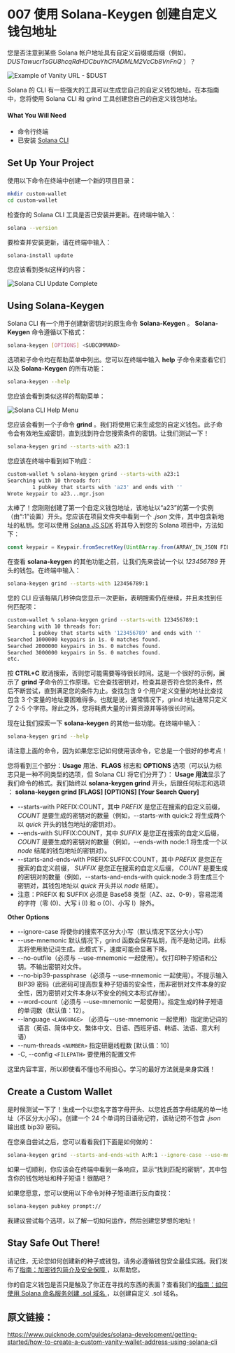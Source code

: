 # 007 使用 Solana-Keygen 创建自定义钱包地址

您是否注意到某些 Solana 帐户地址具有自定义前缀或后缀（例如， *DUSTawucrTsGU8hcqRdHDCbuYhCPADMLM2VcCb8VnFnQ* ）？

![Example of Vanity URL - $DUST](https://www.quicknode.com/guides/assets/images/0-8232df710d97c1159c1885bfb152e06d.png)

Solana 的 CLI 有一些强大的工具可以生成您自己的自定义钱包地址。在本指南中，您将使用 Solana CLI 和 grind 工具创建您自己的自定义钱包地址。

#### What You Will Need 

- 命令行终端
- 已安装 [Solana CLI](https://docs.solana.com/cli/install-solana-cli-tools)

## Set Up Your Project 

使用以下命令在终端中创建一个新的项目目录：

```sh
mkdir custom-wallet
cd custom-wallet
```

检查你的 Solana CLI 工具是否已安装并更新。在终端中输入：

```sh
solana --version
```

要检查并安装更新，请在终端中输入：

```sh
solana-install update
```

您应该看到类似这样的内容：

![Solana CLI Update Complete](https://www.quicknode.com/guides/assets/images/1-f07be297ac880bede3ab94845426ffb1.png)

 

## Using Solana-Keygen

Solana CLI 有一个用于创建新密钥对的原生命令 **Solana-Keygen** 。 **Solana-Keygen** 命令遵循以下格式：

```sh
solana-keygen [OPTIONS] <SUBCOMMAND>
```

选项和子命令均在帮助菜单中列出。您可以在终端中输入 **help** 子命令来查看它们以及 **Solana-Keygen** 的所有功能：

```sh
solana-keygen --help
```

您应该会看到类似这样的帮助菜单：

![Solana CLI Help Menu](https://www.quicknode.com/guides/assets/images/2-41ece4665b99e8a1f1b4fd008f168a17.png)

您应该会看到一个子命令 **grind** 。我们将使用它来生成您的自定义钱包。此子命令会有效地生成密钥，直到找到符合您搜索条件的密钥。让我们测试一下！

```sh
solana-keygen grind --starts-with a23:1
```

您应该在终端中看到如下响应：

```sh
custom-wallet % solana-keygen grind --starts-with a23:1
Searching with 10 threads for:
        1 pubkey that starts with 'a23' and ends with ''
Wrote keypair to a23...mgr.json
```

太棒了！您刚刚创建了第一个自定义钱包地址，该地址以“a23”的第一个实例（由“:1”设置）开头。您应该在项目文件夹中看到一个 *.json* 文件，其中包含新地址的私钥。您可以使用 [Solana JS SDK](https://solana-labs.github.io/solana-web3.js/classes/Keypair.html#fromSeed) 将其导入到您的 Solana 项目中，方法如下：

```javascript
const keypair = Keypair.fromSecretKey(Uint8Array.from(ARRAY_IN_JSON FILE));
```

在查看 **solana-keygen** 的其他功能之前，让我们先来尝试一个以 *123456789* 开头的钱包。在终端中输入：

```sh
solana-keygen grind --starts-with 123456789:1
```

您的 CLI 应该每隔几秒钟向您显示一次更新，表明搜索仍在继续，并且未找到任何匹配项：

```sh
custom-wallet % solana-keygen grind --starts-with 123456789:1                          
Searching with 10 threads for:
        1 pubkey that starts with '123456789' and ends with ''
Searched 1000000 keypairs in 1s. 0 matches found.
Searched 2000000 keypairs in 3s. 0 matches found.
Searched 3000000 keypairs in 5s. 0 matches found.
etc.
```

按 **CTRL+C** 取消搜索，否则您可能需要等待很长时间。这是一个很好的示例，展示了 **grind 子**命令的工作原理。它会查找密钥对，检查其是否符合您的条件，然后不断尝试，直到满足您的条件为止。查找包含 9 个用户定义变量的地址比查找包含 3 个变量的地址要困难得多。也就是说，通常情况下，grind 地址通常只定义了 2-5 个字符。除此之外，您将耗费大量的计算资源并等待很长时间。

现在让我们探索一下 **solana-keygen** 的其他一些功能。在终端中输入：

```sh
solana-keygen grind --help
```

请注意上面的命令，因为如果您忘记如何使用该命令，它总是一个很好的参考点！

您将看到三个部分：**Usage** 用法、**FLAGS** 标志和 **OPTIONS** 选项（可以认为标志只是一种不同类型的选项，但 Solana CLI 将它们分开了）：
**Usage 用法**显示了我们命令的格式。我们始终以 **solana-keygen grind** 开头，后跟任何标志和选项 ： **solana-keygen grind [FLAGS] [OPTIONS] [Your Search Query]** 

- --starts-with PREFIX:COUNT，其中 *PREFIX* 是您正在搜索的自定义前缀， *COUNT* 是要生成的密钥对的数量（例如，--starts-with quick:2 将生成两个以 *quick* 开头的钱包地址的密钥对）。
- --ends-with SUFFIX:COUNT，其中 *SUFFIX* 是您正在搜索的自定义后缀， *COUNT* 是要生成的密钥对的数量（例如，--ends-with node:1 将生成一个以 *node* 结尾的钱包地址的密钥对）。
- --starts-and-ends-with PREFIX:SUFFIX:COUNT，其中 *PREFIX* 是您正在搜索的自定义前缀， *SUFFIX* 是您正在搜索的自定义后缀， *COUNT* 是要生成的密钥对的数量（例如，--starts-and-ends-with quick:node:3 将生成三个密钥对，其钱包地址以 *quick* 开头并以 *node* 结尾）。
- 注意：PREFIX 和 SUFFIX 必须是 Base58 类型（AZ、az、0-9），容易混淆的字符（零 (0)、大写 i (I) 和 o (O)、小写 l）除外。

**Other Options**

- --ignore-case 将使你的搜索不区分大小写（默认情况下区分大小写）
- --use-mnemonic 默认情况下，grind 函数会保存私钥，而不是助记词。此标志将使用助记词生成。此模式下，速度可能会显著下降。
- --no-outfile（必须与 --use-mnemonic 一起使用）。仅打印种子短语和公钥。不输出密钥对文件。
- --no-bip39-passphrase（必须与 --use-mnemonic 一起使用）。不提示输入 BIP39 密码（此密码可提高恢复种子短语的安全性，而非密钥对文件本身的安全性，因为密钥对文件本身以不安全的纯文本形式存储）。
- --word-count（必须与 --use-mnemonic 一起使用）。指定生成的种子短语的单词数（默认值：12）。
- --language `<LANGUAGE>` （必须与--use-mnemonic 一起使用）指定助记词的语言（英语、简体中文、繁体中文、日语、西班牙语、韩语、法语、意大利语）
- --num-threads `<NUMBER>` 指定研磨线程数 [默认值：10]
- -C, --config `<FILEPATH>` 要使用的配置文件

这里内容丰富，所以即使看不懂也不用担心。学习的最好方法就是亲身实践！



## Create a Custom Wallet 

是时候测试一下了！生成一个以您名字首字母开头、以您姓氏首字母结尾的单一地址（不区分大小写）。创建一个 24 个单词的日语助记符，该助记符不包含 *.json* 输出或 bip39 密码。

在您亲自尝试之后，您可以看看我们下面是如何做的：

```sh
solana-keygen grind --starts-and-ends-with A:M:1 --ignore-case --use-mnemonic --word-count 24 --language japanese --no-outfile --no-bip39-passphrase 
```

如果一切顺利，你应该会在终端中看到一条响应，显示“找到匹配的密钥”，其中包含你的钱包地址和种子短语！很酷吧？

如果您愿意，您可以使用以下命令对种子短语进行反向查找：

```sh
solana-keygen pubkey prompt://
```

我建议尝试每个选项，以了解一切如何运作，然后创建您梦想的地址！



## Stay Safe Out There! 

请记住，无论您如何创建新的种子或钱包，请务必遵循钱包安全最佳实践。我们发布了[指南：加密钱包简介及安全保障 ](https://www.quicknode.com/guides/knowledge-base/an-introduction-to-crypto-wallets-and-how-to-keep-them-secure)，以帮助您。

你的自定义钱包是否只是触及了你正在寻找的东西的表面？查看我们的[指南：如何使用 Solana 命名服务创建 .sol 域名 ](https://www.quicknode.com/guides/knowledge-base/how-to-create-a-sol-domain-using-solana-naming-service)，以创建自定义 .sol 域名。



## 原文链接：

https://www.quicknode.com/guides/solana-development/getting-started/how-to-create-a-custom-vanity-wallet-address-using-solana-cli
